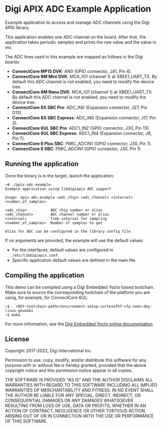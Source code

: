 Digi APIX ADC Example Application
===================================

Example application to access and manage ADC channels using the Digi APIX library.

This application enables one ADC channel on the board. After that, the
application takes periodic samples and prints the raw value and the value in mv.

The ADC lines used in this example are mapped as follows in the Digi boards:
 - **ConnectCore MP15 DVK**: AN0 (GPIO connector, J41, Pin 4).
 - **ConnectCore 8M Mini DVK**: MCA_IO1 (channel 1) at XBEE1_UART_TX. By default
 this ADC channel is not enabled, you need to modify the device tree.
 - **ConnectCore 8M Nano DVK**: MCA_IO1 (channel 1) at XBEE1_UART_TX. By default
 this ADC channel is not enabled, you need to modify the device tree.
 - **ConnectCore 8X SBC Pro**: ADC_IN0 (Expansion connector, J27, Pin D13).
 - **ConnectCore 8X SBC Express**: ADC_IN0 (Expansion connector, J17, Pin 2).
 - **ConnectCore 6UL SBC Pro**: ADC1_IN2 (GPIO connector, J30, Pin 13).
 - **ConnectCore 6UL SBC Express**: ADC1_IN4 (Expansion connector, J8, Pin 7).
 - **ConnectCore 6 Plus SBC**: PMIC_ADCIN1 (GPIO connector, J30, Pin 1).
 - **ConnectCore 6 SBC**: PMIC_ADCIN1 (GPIO connector, J30, Pin 1).

Running the application
-----------------------
Once the binary is in the target, launch the application:

```
~# ./apix-adc-example
Example application using libdigiapix ADC support

Usage: apix-adc-example <adc_chip> <adc_channel> <interval> <number_of_samples>

<adc_chip>           ADC chip number or alias
<adc_channel>        ADC channel number or alias
<interval>           Time interval for sampling
<number_of_samples>  Number of samples to get

Alias for ADC can be configured in the library config file

```

If no arguments are provided, the example will use the default values:
 - For the interfaces, default values are configured in `/etc/libdigiapix.conf`.
 - Specific application default values are defined in the main file.

Compiling the application
-------------------------
This demo can be compiled using a Digi Embedded Yocto based toolchain. Make
sure to source the corresponding toolchain of the platform you are using,
for example, for ConnectCore 6UL:

```
~$ . <DEY-toolchain-path>/environment-setup-cortexa7hf-vfp-neon-dey-linux-gnueabi
~$ make
```

For more information, see the [Digi Embedded Yocto online documentation](https://github.com/digi-embedded/meta-digi).

License
-------
Copyright 2017-2022, Digi International Inc.

Permission to use, copy, modify, and/or distribute this software for any purpose
with or without fee is hereby granted, provided that the above copyright notice
and this permission notice appear in all copies.

THE SOFTWARE IS PROVIDED "AS IS" AND THE AUTHOR DISCLAIMS ALL WARRANTIES WITH
REGARD TO THIS SOFTWARE INCLUDING ALL IMPLIED WARRANTIES OF MERCHANTABILITY AND
FITNESS. IN NO EVENT SHALL THE AUTHOR BE LIABLE FOR ANY SPECIAL, DIRECT,
INDIRECT, OR CONSEQUENTIAL DAMAGES OR ANY DAMAGES WHATSOEVER RESULTING FROM LOSS
OF USE, DATA OR PROFITS, WHETHER IN AN ACTION OF CONTRACT, NEGLIGENCE OR OTHER
TORTIOUS ACTION, ARISING OUT OF OR IN CONNECTION WITH THE USE OR PERFORMANCE OF
THIS SOFTWARE.
